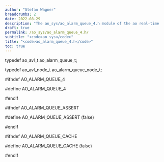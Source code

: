 ```yaml
---
author: "Stefan Wagner"
breadcrumbs: 2
date: 2022-08-29
description: "The ao_sys/ao_alarm_queue_4.h module of the ao real-time operating system."
draft: true
permalink: /ao_sys/ao_alarm_queue_4.h/ 
subtitle: "<code>ao_sys</code>"
title: "<code>ao_alarm_queue_4.h</code>"
toc: true
---
```


typedef ao_avl_t                ao_alarm_queue_t;

typedef ao_avl_node_t           ao_alarm_queue_node_t;

#ifndef AO_ALARM_QUEUE_4

#define AO_ALARM_QUEUE_4

#endif

#ifndef AO_ALARM_QUEUE_ASSERT

#define AO_ALARM_QUEUE_ASSERT   (false)

#endif

#ifndef AO_ALARM_QUEUE_CACHE

#define AO_ALARM_QUEUE_CACHE    (false)

#endif

